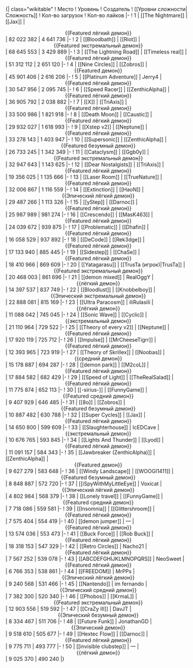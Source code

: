 {| class="wikitable"
! Место
! Уровень
! Создатель
! [[Уровни сложности|Сложность]]
! Кол-во загрузок
! Кол-во лайков
|-
! 1
| [[The Nightmare]]
| [[Jax]]
| <center>{{Featured лёгкий демон}}</center>
| 82 022 382
| 4 641 736
|-
! 2
| [[Bloodbath]]
| [[Riot]]
| <center>{{Featured экстремальный демон}}</center>
| 68 645 553
| 3 429 889
|-
! 3
| [[The Lightning Road]]
| [[Timeless real]]
| <center>{{Featured лёгкий демон}}</center>
| 51 312 112
| 2 651 120
|-
! 4
| [[Nine Circles]]
| [[Zobros]]
| <center>{{Featured демон}}</center>
| 45 901 406
| 2 616 206
|-
! 5
| [[Platinum Adventure]]
| Jerry4
| <center>{{Featured лёгкий демон}}</center>
| 30 547 956
| 2 095 745
|-
! 6
| [[Speed Racer]]
| [[ZenthicAlpha]]
| <center>{{Featured лёгкий демон}}</center>
| 36 905 792
| 2 038 882
|-
! 7
| [[X]]
| [[TriAxis]]
| <center>{{Featured лёгкий демон}}</center>
| 33 500 986
| 1 821 918
|-
! 8
| [[Death Moon]]
| [[Caustic]]
| <center>{{Featured лёгкий демон}}</center>
| 29 932 027
| 1 618 993
|-
! 9
| [[Xstep v2]]
| [[Neptune]]
| <center>{{Featured лёгкий демон}}</center>
| 33 278 143
| 1 403 947
|-
! 10
| [[Supersonic]]
| [[ZenthicAlpha]]
| <center>{{Featured безумный демон}}</center>
| 26 733 245
| 1 342 349
|-
! 11
| [[Cataclysm]]
| [[Ggb0y]]
| <center>{{Featured экстремальный демон}}</center>
| 32 947 643
| 1 143 625
|-
! 12
| [[Dear Nostalgists]]
| [[TriAxis]]
| <center>{{Featured лёгкий демон}}</center>
| 19 356 025
| 1 135 666
|-
! 13
| [[Laser Room]]
| [[TrueNature]]
| <center>{{Featured лёгкий демон}}</center>
| 32 006 867
| 1 116 559
|-
! 14
| [[Extinction]]
| [[HaoN]]
| <center>{{Эпический лёгкий демон}}</center>
| 29 487 266
| 1 113 326
|-
! 15
| [[yStep]]
| [[Darnoc]]
| <center>{{Featured лёгкий демон}}</center>
| 25 987 989
| 981 274
|-
! 16
| [[Crescendo]]
| [[MasK463]]
| <center>{{Featured лёгкий демон}}</center>
| 24 039 672
| 939 875
|-
! 17
| [[Problematic]]
| [[Dhafin]]
| <center>{{Featured лёгкий демон}}</center>
| 16 058 529
| 937 892
|-
! 18
| [[DeCode]]
| [[Rek3dge]]
| <center>{{Featured лёгкий демон}}</center>
| 17 133 940
| 885 445
|-
! 19
| [[Sidestep]]
| [[ChaSe]]
| <center>{{Featured лёгкий демон}}</center>
| 18 410 966
| 869 609
|-
! 20
| [[Yatagarasu]]
| [[TrusTa (игрок)|TrusTa]]
| <center>{{Featured экстремальный демон}}</center>
| 20 468 003
| 861 696
|-
! 21
| [[demon mixed]]
| RealOggY
| <center>{{лёгкий демон}}</center>
| 14 397 537
| 837 749
|-
! 22
| [[Bloodlust]]
| [[Knobbelboy]]
| <center>{{Эпический экстремальный демон}}</center>
| 22 888 081
| 815 169
|-
! 23
| [[Ultra Paracosm]]
| iIiRulasiIi
| <center>{{лёгкий демон}}</center>
| 11 088 042
| 745 045
|-
! 24
| [[Sonic Wave]]
| [[Cyclic]]
| <center>{{экстремальный демон}}</center>
| 21 110 964
| 729 522
|-
! 25
| [[Theory of every v2]]
| [[Neptune]]
| <center>{{Featured лёгкий демон}}</center>
| 17 920 119
| 725 712
|-
! 26
| [[Impulse]]
| [[MrCheeseTigrr]]
| <center>{{Featured лёгкий демон}}</center>
| 12 393 965
| 723 919
|-
! 27
| [[Theory of Skrillex]]
| [[Noobas]]
| <center>{{средний демон}}</center>
| 15 178 887
| 694 287
|-
! 28
| [[demon park]]
| [[M2coL]]
| <center>{{Featured лёгкий демон}}</center>
| 17 884 582
| 682 429
|-
! 29
| [[Speed of Light]]
| [[TheRealSalad]]
| <center>{{Featured лёгкий демон}}</center>
| 11 775 874
| 652 113
|-
! 30
| [[-sirius-]]
| [[FunnyGame]]
| <center>{{Featured средний демон}}</center>
| 9 407 929
| 646 485
|-
! 31
| [[8o]]
| [[Zobros]]
| <center>{{Featured безумный демон}}</center>
| 10 887 482
| 630 788
|-
! 32
| [[Super Cycles]]
| [[Jax]]
| <center>{{Featured лёгкий демон}}</center>
| 14 650 800
| 599 609
|-
! 33
| [[Slaughterhouse]]
| IcEDCave
| <center>{{экстремальный демон}}</center>
| 10 676 765
| 593 845
|-
! 34
| [[Lights And Thunder]]
| [[Lyod]]
| <center>{{Featured лёгкий демон}}</center>
| 11 091 157
| 584 343
|-
! 35
| [[Jawbreaker (ZenthicAlpha)]]
| [[ZenthicAlpha]]
| <center>{{Featured демон}}</center>
| 9 627 279
| 583 648
|-
! 36
| [[Windy Landscape]]
| [[WOOGI1411]]
| <center>{{Featured безумный демон}}</center>
| 8 848 887
| 572 720
|-
! 37
| [[iSpyWithMyLittleEye]]
| Voxicat
| <center>{{Эпический лёгкий демон}}</center>
| 4 802 984
| 568 379
|-
! 38
| [[Lonely travel]]
| [[FunnyGame]]
| <center>{{Featured средний демон}}</center>
| 7 718 086
| 559 581
|-
! 39
| [[Insomnia]]
| [[Glittershroom]]
| <center>{{Featured лёгкий демон}}</center>
| 7 575 404
| 554 419
|-
! 40
| [[demon jumper]]
| —
| <center>{{Featured лёгкий демон}}</center>
| 13 574 036
| 553 473
|-
! 41
| [[Buck Force]]
| [[Rob Buck]]
| <center>{{Featured лёгкий демон}}</center>
| 18 318 153
| 547 329
|-
! 42
| [[Retro Circles]]
| Nacho21
| <center>{{Featured лёгкий демон}}</center>
| 7 567 252
| 539 078
|-
! 43
| [[ABCDEFGHIJKLMNOPQRS]]
| NeoSweet
| <center>{{Featured лёгкий демон}}</center>
| 6 766 353
| 538 861
|-
! 44
| [[FREEDOM]]
| MrPPs
| <center>{{Эпический лёгкий демон}}</center>
| 9 240 568
| 531 466
|-
! 45
| [[Nantendo]]
| im fernando
| <center>{{Эпический средний демон}}</center>
| 7 382 300
| 520 340
|-
! 46
| [[Phobos]]
| [[KrmaL]]
| <center>{{Featured экстремальный демон}}</center>
| 12 903 556
| 519 592
|-
! 47
| [[CraZy III]]
| DavJT
| <center>{{Эпический безумный демон}}</center>
| 8 334 467
| 511 706
|-
! 48
| [[Future Funk]]
| JonathanGD
| <center>{{Эпический демон}}</center>
| 9 518 610
| 505 677
|-
! 49
| [[Hextec Flow]]
| [[Darnoc]]
| <center>{{Featured лёгкий демон}}</center>
| 9 775 711
| 493 777
|-
! 50
| [[invisible clubstep]]
| —
| <center>{{лёгкий демон}}</center>
| 9 025 370
| 490 240
|}